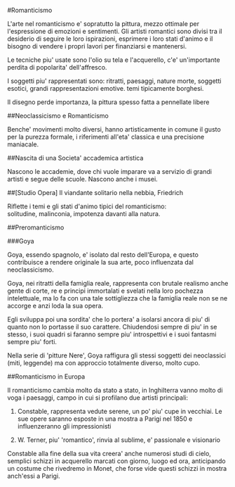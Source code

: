 #Romanticismo

L'arte nel romanticismo e' sopratutto la pittura, mezzo ottimale per
l'espressione di emozioni e sentimenti.
Gli artisti romantici sono divisi tra il desiderio di seguire le loro
ispirazioni, esprimere i loro stati d'animo e il bisogno di vendere i propri
lavori per finanziarsi e mantenersi.

Le tecniche piu' usate sono l'olio su tela e l'acquerello, c'e' un'importante
perdita di popolarita' dell'affresco.

I soggetti piu' rappresentati sono: ritratti, paesaggi, nature morte, soggetti
esotici, grandi rappresentazioni emotive. temi tipicamente borghesi.

Il disegno perde importanza, la pittura spesso fatta a pennellate libere

##Neoclassicismo e Romanticismo

Benche' movimenti molto diversi, hanno artisticamente in comune il gusto per la
purezza formale, i riferimenti all'eta' classica e una precisione maniacale.

##Nascita di una Societa' accademica artistica

Nascono le accademie, dove chi vuole imparare va a servizio di grandi artisti e
segue delle scuole. Nascono anche i musei.

##[Studio Opera] Il viandante solitario nella nebbia, Friedrich

Riflette i temi e gli stati d'animo tipici del romanticismo:  
solitudine, malinconia, impotenza davanti alla natura.

##Preromanticismo

###Goya

Goya, essendo spagnolo, e' isolato dal resto dell'Europa, e questo contribuisce
a rendere originale la sua arte, poco influenzata dal neoclassicismo.

Goya, nei ritratti della famiglia reale, rappresenta con brutale realismo anche
gente di corte, re e principi immortalati e svelati nella loro pochezza
intelettuale, ma lo fa con una tale sottigliezza che la famiglia reale non se ne
accorge e anzi loda la sua opera.

Egli sviluppa poi una sordita' che lo portera' a isolarsi ancora di piu' di
quanto non lo portasse il suo carattere. Chiudendosi sempre di piu' in se
stesso, i suoi quadri si faranno sempre piu' introspettivi e i suoi fantasmi
sempre piu' forti.

Nella serie di 'pitture Nere', Goya raffigura gli stessi soggetti dei
neoclassici (miti, leggende) ma con approccio totalmente diverso, molto cupo.

##Romanticismo in Europa

Il romanticismo cambia molto da stato a stato, in Inghilterra vanno molto di
voga i paesaggi, campo in cui si profilano due artisti principali:

1. Constable, rappresenta vedute serene, un po' piu' cupe in vecchiai. Le sue
   opere saranno esposte in una mostra a Parigi nel 1850 e influenzeranno gli impressionisti

2. W. Terner, piu' 'romantico', rinvia al sublime, e' passionale e visionario

Constable alla fine della sua vita creera' anche numerosi studi di cielo,
semplici schizzi in acquerello marcati con giorno, luogo ed ora, anticipando un
costume che rivedremo in Monet, che forse vide questi schizzi in mostra
anch'essi a Parigi.
